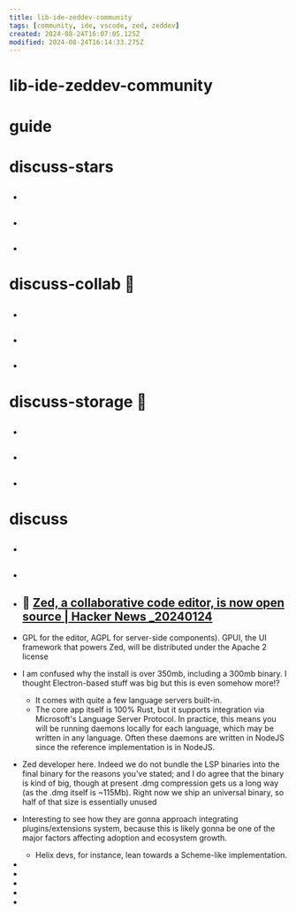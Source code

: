 ```yaml
---
title: lib-ide-zeddev-community
tags: [community, ide, vscode, zed, zeddev]
created: 2024-08-24T16:07:05.125Z
modified: 2024-08-24T16:14:33.275Z
---
```


# lib-ide-zeddev-community

# guide

# discuss-stars
- ##

- ##

- ##
# discuss-collab 🔀
- ##

- ##

- ##
# discuss-storage 💾
- ##

- ##

- ##
# discuss
- ##

- ##

- ## 🚀 [Zed, a collaborative code editor, is now open source | Hacker News _20240124](https://news.ycombinator.com/item?id=39119835)
- GPL for the editor, AGPL for server-side components). GPUI, the UI framework that powers Zed, will be distributed under the Apache 2 license

- I am confused why the install is over 350mb, including a 300mb binary. I thought Electron-based stuff was big but this is even somehow more!?
  - It comes with quite a few language servers built-in.
  - The core app itself is 100% Rust, but it supports integration via Microsoft's Language Server Protocol. In practice, this means you will be running daemons locally for each language, which may be written in any language. Often these daemons are written in NodeJS since the reference implementation is in NodeJS.
- Zed developer here. Indeed we do not bundle the LSP binaries into the final binary for the reasons you've stated; and I do agree that the binary is kind of big, though at present .dmg compression gets us a long way (as the .dmg itself is ~115Mb). Right now we ship an universal binary, so half of that size is essentially unused

- Interesting to see how they are gonna approach integrating plugins/extensions system, because this is likely gonna be one of the major factors affecting adoption and ecosystem growth. 
  - Helix devs, for instance, lean towards a Scheme-like implementation.

- 
- 
- 
- 
- 
